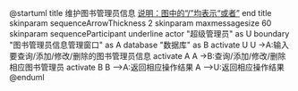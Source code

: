 @startuml
title
 维护图书管理员信息
 <u>说明：图中的“/”均表示“或者”</u>
end title
skinparam sequenceArrowThickness 2
skinparam maxmessagesize 60
skinparam sequenceParticipant underline
actor "超级管理员" as U
boundary "图书管理员信息管理窗口" as A
database "数据库" as B
activate U
U ->A:输入要查询/添加/修改/删除的图书管理员信息
activate A
A ->B:查询/添加/修改/删除相应图书管理员
activate B
B -->A:返回相应操作结果
A -->U:返回相应操作结果
@enduml